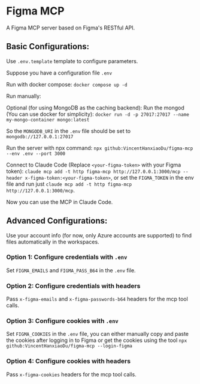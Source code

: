 # Figma MCP

A Figma MCP server based on Figma's RESTful API.

## Basic Configurations:
Use `.env.template` template to configure parameters.

Suppose you have a configuration file `.env`


Run with docker compose:
`docker compose up -d`

Run manually:

Optional (for using MongoDB as the caching backend): Run the mongod (You can use docker for simplicity):
`docker run -d -p 27017:27017 --name my-mongo-container mongo:latest`

So the `MONGODB_URI` in the `.env` file should be set to `mongodb://127.0.0.1:27017`

Run the server with npx command:
`npx github:VincentHanxiaoDu/figma-mcp --env .env --port 3000`

Connect to Claude Code (Replace `<your-figma-token>` with your Figma token):
`claude mcp add -t http figma-mcp http://127.0.0.1:3000/mcp --header x-figma-token:<your-figma-token>`, or set the `FIGMA_TOKEN` in the env file and run just `claude mcp add -t http figma-mcp http://127.0.0.1:3000/mcp`.

Now you can use the MCP in Claude Code.

## Advanced Configurations:
Use your account info (for now, only Azure accounts are supported) to find files automatically in the workspaces.

### Option 1: Configure credentials with `.env`
Set `FIGMA_EMAILS` and `FIGMA_PASS_B64` in the `.env` file.

### Option 2: Configure credentials with headers
Pass `x-figma-emails` and `x-figma-passwords-b64` headers for the mcp tool calls.

### Option 3: Configure cookies with `.env`
Set `FIGMA_COOKIES` in the `.env` file, you can either manually copy and paste the cookies after logging in to Figma or get the cookies using the tool `npx github:VincentHanxiaoDu/figma-mcp --login-figma`

### Option 4: Configure cookies with headers
Pass `x-figma-cookies` headers for the mcp tool calls.
